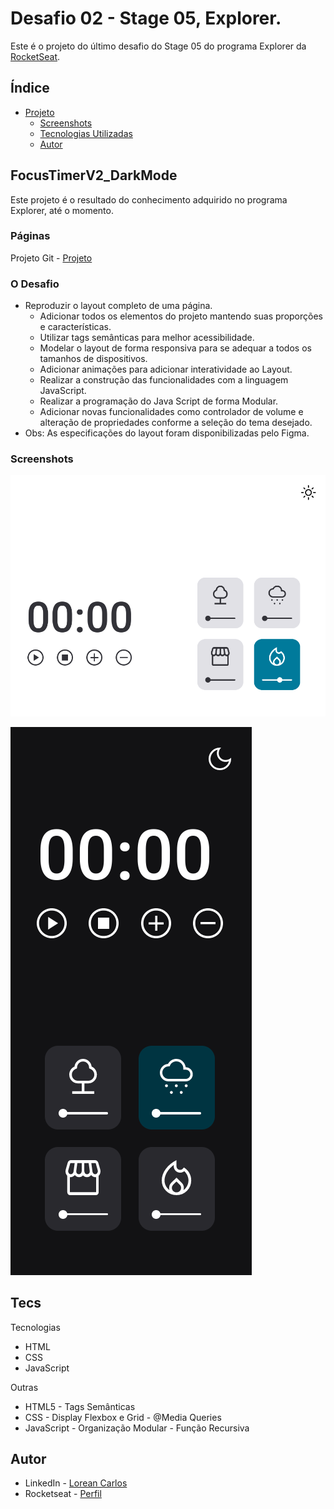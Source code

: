 # Desafio 02 - Stage 05, Explorer.

Este é o projeto do último desafio do Stage 05 do programa Explorer da [RocketSeat](https://rocketseat.com.br/).

## Índice

- [Projeto](#FocusTimerV2_DarkMode)
  - [Screenshots](#screenshots)
  - [Tecnologias Utilizadas](#tecs)
  - [Autor](#autor)

## FocusTimerV2_DarkMode

Este projeto é o resultado do conhecimento adquirido no programa Explorer, até o momento.  

### Páginas

Projeto Git - [Projeto](https://loreancarlos.github.io/FocusTimerV2_DarkMode/)

### O Desafio

- Reproduzir o layout completo de uma página.
    - Adicionar todos os elementos do projeto mantendo suas proporções e características.
    - Utilizar tags semânticas para melhor acessibilidade.
    - Modelar o layout de forma responsiva para se adequar a todos os tamanhos de dispositivos. 
    - Adicionar animações para adicionar interatividade ao Layout.
    - Realizar a construção das funcionalidades com a linguagem JavaScript.
    - Realizar a programação do Java Script de forma Modular.
    - Adicionar novas funcionalidades como controlador de volume e alteração de propriedades conforme a seleção do tema desejado.
- Obs: As especificações do layout foram disponibilizadas pelo Figma.

### Screenshots

![](./img/screenshot.png)

![](./img/screenshot-mobile.png)

## Tecs

Tecnologias

- HTML
- CSS
- JavaScript

Outras

- HTML5 - Tags Semânticas
- CSS - Display Flexbox e Grid - @Media Queries
- JavaScript - Organização Modular - Função Recursiva

## Autor

- LinkedIn - [Lorean Carlos](https://www.linkedin.com/in/lorean-carlos-fernandes-soares-03220121a/)
- Rocketseat - [Perfil](https://app.rocketseat.com.br/me/loreancarlos)